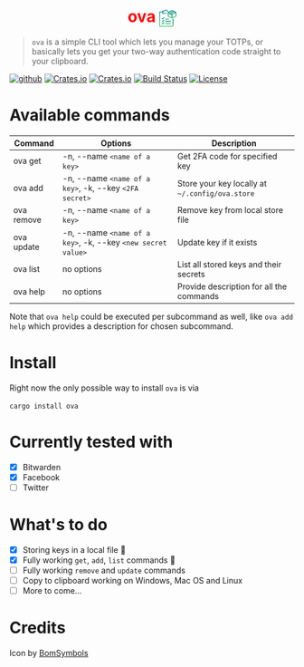 <h1 align="center" style="color: red">
  ova <img alt="clipboard" src="readme_items/clipboard.svg" height="30" width="30" align="center"/>
</h1>

> <code>ova</code> is a simple CLI tool which lets you manage your TOTPs, or basically lets you get your two-way authentication code straight to your clipboard.

[<img alt="github" src="https://img.shields.io/badge/github-gpskwlkr/ova-50C878?style=for-the-badge&labelColor=088F8F&logo=github">](https://github.com/gpskwlkr/ova)
[![Crates.io](https://img.shields.io/crates/v/ova?style=for-the-badge)](https://crates.io/crates/ova)
[![Crates.io](https://img.shields.io/crates/d/ova?style=for-the-badge)](https://crates.io/crates/ova)
[![Build Status](https://img.shields.io/github/actions/workflow/status/clap-rs/clap/ci.yml?branch=master&style=for-the-badge)](https://github.com/gpskwlkr/ova/actions/workflows/ci.yml)
[![License](https://img.shields.io/badge/license-MIT-blue?style=for-the-badge)](LICENSE-MIT)

# Available commands

| Command | Options | Description |
| --- | --- | --- |
| ova get | -n, --name `<name of a key>` | Get 2FA code for specified key |
| ova add | -n, --name `<name of a key>`, -k, --key `<2FA secret>` | Store your key locally at `~/.config/ova.store` |
| ova remove | -n, --name `<name of a key>` | Remove key from local store file |
| ova update | -n, --name `<name of a key>`, -k, --key `<new secret value>` | Update key if it exists |
| ova list | no options | List all stored keys and their secrets |
| ova help | no options | Provide description for all the commands |
  
Note that `ova help` could be executed per subcommand as well, like `ova add help` which provides a description for chosen subcommand.

# Install

Right now the only possible way to install `ova` is via

`cargo install ova`

# Currently tested with

- [x] Bitwarden
- [x] Facebook
- [ ] Twitter

# What's to do

- [x] Storing keys in a local file :tada:
- [x] Fully working `get`, `add`, `list` commands :tada:
- [ ] Fully working `remove` and `update` commands
- [ ] Copy to clipboard working on Windows, Mac OS and Linux
- [ ] More to come...

# Credits

Icon by [BomSymbols](https://thenounproject.com/korawan_m/)
